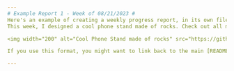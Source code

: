 ```yaml
---
# Example Report 1 - Week of 08/21/2023 #
Here's an example of creating a weekly progress report, in its own file. 
This week, I designed a cool phone stand made of rocks. Check out all my cool sketches and progress photos from this week below, etc., etc....

<img width="200" alt="Cool Phone Stand made of rocks" src="https://github.com/s-almeda/tdf-template-repo/assets/21287693/bc2f1864-af5a-456d-9a71-e1d80d51190c">

If you use this format, you might want to link back to the main [README.md](../README.md) like so!

---
```


